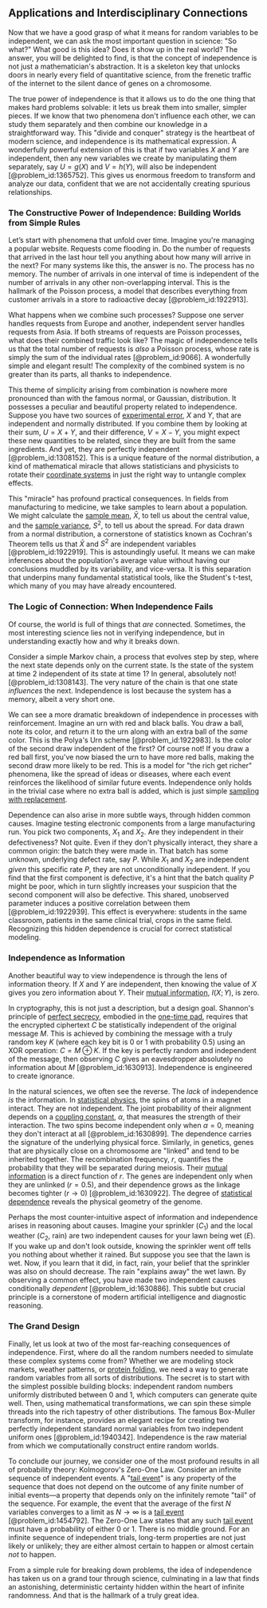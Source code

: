 ## Applications and Interdisciplinary Connections

Now that we have a good grasp of what it means for random variables to be independent, we can ask the most important question in science: "So what?" What good is this idea? Does it show up in the real world? The answer, you will be delighted to find, is that the concept of independence is not just a mathematician's abstraction. It is a skeleton key that unlocks doors in nearly every field of quantitative science, from the frenetic traffic of the internet to the silent dance of genes on a chromosome.

The true power of independence is that it allows us to do the one thing that makes hard problems solvable: it lets us break them into smaller, simpler pieces. If we know that two phenomena don't influence each other, we can study them separately and then combine our knowledge in a straightforward way. This "divide and conquer" strategy is the heartbeat of modern science, and independence is its mathematical expression. A wonderfully powerful extension of this is that if two variables $X$ and $Y$ are independent, then any new variables we create by manipulating them separately, say $U = g(X)$ and $V = h(Y)$, will also be independent [@problem_id:1365752]. This gives us enormous freedom to transform and analyze our data, confident that we are not accidentally creating spurious relationships.

### The Constructive Power of Independence: Building Worlds from Simple Rules

Let’s start with phenomena that unfold over time. Imagine you're managing a popular website. Requests come flooding in. Do the number of requests that arrived in the last hour tell you anything about how many will arrive in the next? For many systems like this, the answer is no. The process has no memory. The number of arrivals in one interval of time is independent of the number of arrivals in any other non-overlapping interval. This is the hallmark of the Poisson process, a model that describes everything from customer arrivals in a store to radioactive decay [@problem_id:1922913].

What happens when we combine such processes? Suppose one server handles requests from Europe and another, independent server handles requests from Asia. If both streams of requests are Poisson processes, what does their combined traffic look like? The magic of independence tells us that the total number of requests is *also* a Poisson process, whose rate is simply the sum of the individual rates [@problem_id:9066]. A wonderfully simple and elegant result! The complexity of the combined system is no greater than its parts, all thanks to independence.

This theme of simplicity arising from combination is nowhere more pronounced than with the famous normal, or Gaussian, distribution. It possesses a peculiar and beautiful property related to independence. Suppose you have two sources of [experimental error](@article_id:142660), $X$ and $Y$, that are independent and normally distributed. If you combine them by looking at their sum, $U = X+Y$, and their difference, $V = X-Y$, you might expect these new quantities to be related, since they are built from the same ingredients. And yet, they are perfectly independent [@problem_id:1308152]. This is a unique feature of the normal distribution, a kind of mathematical miracle that allows statisticians and physicists to rotate their [coordinate systems](@article_id:148772) in just the right way to untangle complex effects.

This "miracle" has profound practical consequences. In fields from manufacturing to medicine, we take samples to learn about a population. We might calculate the [sample mean](@article_id:168755), $\bar{X}$, to tell us about the central value, and the [sample variance](@article_id:163960), $S^2$, to tell us about the spread. For data drawn from a normal distribution, a cornerstone of statistics known as Cochran's Theorem tells us that $\bar{X}$ and $S^2$ are independent variables [@problem_id:1922919]. This is astoundingly useful. It means we can make inferences about the population's average value without having our conclusions muddled by its variability, and vice-versa. It is this separation that underpins many fundamental statistical tools, like the Student's t-test, which many of you may have already encountered.

### The Logic of Connection: When Independence Fails

Of course, the world is full of things that *are* connected. Sometimes, the most interesting science lies not in verifying independence, but in understanding exactly how and why it breaks down.

Consider a simple Markov chain, a process that evolves step by step, where the next state depends only on the current state. Is the state of the system at time 2 independent of its state at time 1? In general, absolutely not! [@problem_id:1308143]. The very nature of the chain is that one state *influences* the next. Independence is lost because the system has a memory, albeit a very short one.

We can see a more dramatic breakdown of independence in processes with reinforcement. Imagine an urn with red and black balls. You draw a ball, note its color, and return it to the urn along with an extra ball of the *same* color. This is the Polya's Urn scheme [@problem_id:1922983]. Is the color of the second draw independent of the first? Of course not! If you draw a red ball first, you've now biased the urn to have more red balls, making the second draw more likely to be red. This is a model for "the rich get richer" phenomena, like the spread of ideas or diseases, where each event reinforces the likelihood of similar future events. Independence only holds in the trivial case where no extra ball is added, which is just simple [sampling with replacement](@article_id:273700).

Dependence can also arise in more subtle ways, through hidden common causes. Imagine testing electronic components from a large manufacturing run. You pick two components, $X_1$ and $X_2$. Are they independent in their defectiveness? Not quite. Even if they don't physically interact, they share a common origin: the batch they were made in. That batch has some unknown, underlying defect rate, say $P$. While $X_1$ and $X_2$ are independent *given* this specific rate $P$, they are not unconditionally independent. If you find that the first component is defective, it's a hint that the batch quality $P$ might be poor, which in turn slightly increases your suspicion that the second component will also be defective. This shared, unobserved parameter induces a positive correlation between them [@problem_id:1922939]. This effect is everywhere: students in the same classroom, patients in the same clinical trial, crops in the same field. Recognizing this hidden dependence is crucial for correct statistical modeling.

### Independence as Information

Another beautiful way to view independence is through the lens of information theory. If $X$ and $Y$ are independent, then knowing the value of $X$ gives you zero information about $Y$. Their [mutual information](@article_id:138224), $I(X; Y)$, is zero.

In cryptography, this is not just a description, but a design goal. Shannon's principle of [perfect secrecy](@article_id:262422), embodied in the [one-time pad](@article_id:142013), requires that the encrypted ciphertext $C$ be statistically independent of the original message $M$. This is achieved by combining the message with a truly random key $K$ (where each key bit is 0 or 1 with probability 0.5) using an XOR operation: $C = M \oplus K$. If the key is perfectly random and independent of the message, then observing $C$ gives an eavesdropper absolutely no information about $M$ [@problem_id:1630913]. Independence is engineered to create ignorance.

In the natural sciences, we often see the reverse. The *lack* of independence *is* the information.
In [statistical physics](@article_id:142451), the spins of atoms in a magnet interact. They are not independent. The joint probability of their alignment depends on a [coupling constant](@article_id:160185), $\alpha$, that measures the strength of their interaction. The two spins become independent only when $\alpha=0$, meaning they don't interact at all [@problem_id:1630899]. The dependence carries the signature of the underlying physical force.
Similarly, in genetics, genes that are physically close on a chromosome are "linked" and tend to be inherited together. The recombination frequency, $r$, quantifies the probability that they will be separated during meiosis. Their [mutual information](@article_id:138224) is a direct function of $r$. The genes are independent only when they are unlinked ($r=0.5$), and their dependence grows as the linkage becomes tighter ($r \to 0$) [@problem_id:1630922]. The degree of [statistical dependence](@article_id:267058) reveals the physical geometry of the genome.

Perhaps the most counter-intuitive aspect of information and independence arises in reasoning about causes. Imagine your sprinkler ($C_1$) and the local weather ($C_2$, rain) are two independent causes for your lawn being wet ($E$). If you wake up and don't look outside, knowing the sprinkler went off tells you nothing about whether it rained. But suppose you see that the lawn is wet. Now, if you learn that it did, in fact, rain, your belief that the sprinkler was also on should decrease. The rain "explains away" the wet lawn. By observing a common effect, you have made two independent causes conditionally *dependent* [@problem_id:1630886]. This subtle but crucial principle is a cornerstone of modern artificial intelligence and diagnostic reasoning.

### The Grand Design

Finally, let us look at two of the most far-reaching consequences of independence.
First, where do all the random numbers needed to simulate these complex systems come from? Whether we are modeling stock markets, weather patterns, or [protein folding](@article_id:135855), we need a way to generate random variables from all sorts of distributions. The secret is to start with the simplest possible building blocks: independent random numbers uniformly distributed between 0 and 1, which computers can generate quite well. Then, using mathematical transformations, we can spin these simple threads into the rich tapestry of other distributions. The famous Box-Muller transform, for instance, provides an elegant recipe for creating two perfectly independent standard normal variables from two independent uniform ones [@problem_id:1940342]. Independence is the raw material from which we computationally construct entire random worlds.

To conclude our journey, we consider one of the most profound results in all of probability theory: Kolmogorov's Zero-One Law. Consider an infinite sequence of independent events. A "[tail event](@article_id:190764)" is any property of the sequence that does not depend on the outcome of any finite number of initial events—a property that depends only on the infinitely remote "tail" of the sequence. For example, the event that the average of the first $N$ variables converges to a limit as $N \to \infty$ is a [tail event](@article_id:190764) [@problem_id:1454792]. The Zero-One Law states that any such [tail event](@article_id:190764) must have a probability of either 0 or 1. There is no middle ground. For an infinite sequence of independent trials, long-term properties are not just likely or unlikely; they are either almost certain to happen or almost certain *not* to happen.

From a simple rule for breaking down problems, the idea of independence has taken us on a grand tour through science, culminating in a law that finds an astonishing, deterministic certainty hidden within the heart of infinite randomness. And that is the hallmark of a truly great idea.